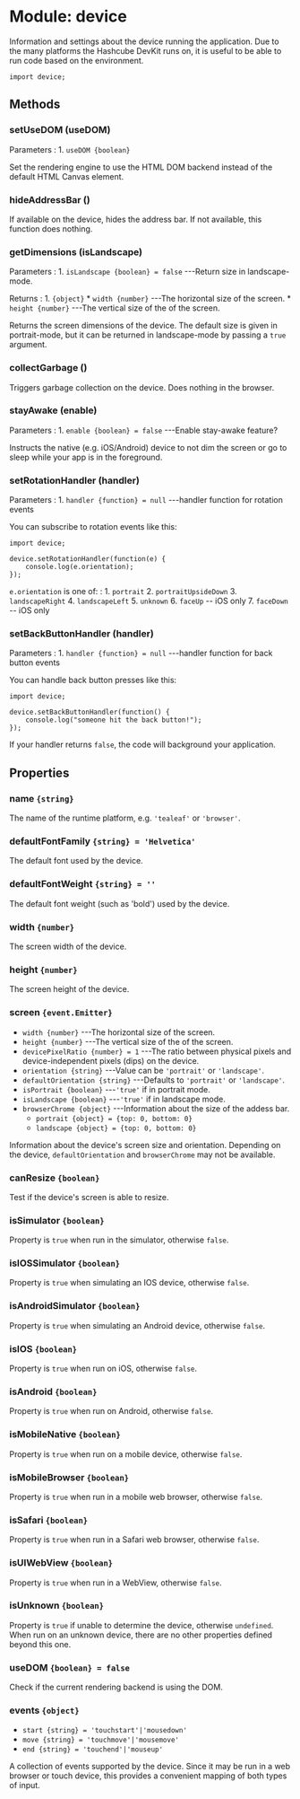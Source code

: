 # Module: device

Information and settings about the device running the
application. Due to the many platforms the Hashcube DevKit
runs on, it is useful to be able to run code based on the
environment.

~~~
import device;
~~~

## Methods

### setUseDOM (useDOM)

Parameters
:    1. `useDOM {boolean}`

Set the rendering engine to use the HTML DOM backend instead of
the default HTML Canvas element.

### hideAddressBar ()

If available on the device, hides the address bar. If not
available, this function does nothing.

### getDimensions (isLandscape)

Parameters
:    1. `isLandscape {boolean} = false` ---Return size in landscape-mode.

Returns
:    1. `{object}`
	     * `width {number}` ---The horizontal size of the screen.
		 * `height {number}` ---The vertical size of the of the screen.

Returns the screen dimensions of the device. The default
size is given in portrait-mode, but it can be returned in
landscape-mode by passing a `true` argument.

### collectGarbage ()

Triggers garbage collection on the device. Does nothing in the browser.

### stayAwake (enable)

Parameters
:    1. `enable {boolean} = false` ---Enable stay-awake feature?

Instructs the native (e.g. iOS/Android) device to not dim the screen or go to sleep while your app is in the foreground.

### setRotationHandler (handler)

Parameters
:    1. `handler {function} = null` ---handler function for rotation events

You can subscribe to rotation events like this:

~~~
import device;

device.setRotationHandler(function(e) {
    console.log(e.orientation);
});
~~~

`e.orientation` is one of:
:    1. `portrait`
     2. `portraitUpsideDown`
     3. `landscapeRight`
     4. `landscapeLeft`
     5. `unknown`
     6. `faceUp` -- iOS only
     7. `faceDown` -- iOS only

### setBackButtonHandler (handler)

Parameters
:    1. `handler {function} = null` ---handler function for back button events

You can handle back button presses like this:

~~~
import device;

device.setBackButtonHandler(function() {
    console.log("someone hit the back button!");
});
~~~

If your handler returns `false`, the code will background your application.

## Properties

### name `{string}`

The name of the runtime platform, e.g. `'tealeaf'` or `'browser'`.

### defaultFontFamily `{string} = 'Helvetica'`

The default font used by the device.

### defaultFontWeight `{string} = ''`

The default font weight (such as 'bold') used by the device.

### width `{number}`

The screen width of the device.

### height `{number}`

The screen height of the device.

### screen `{event.Emitter}`

* `width {number}` ---The horizontal size of the screen.
* `height {number}` ---The vertical size of the of the screen.
* `devicePixelRatio {number} = 1` ---The ratio between physical pixels and device-independent pixels (dips) on the device.
* `orientation {string}` ---Value can be `'portrait'` or `'landscape'`.
* `defaultOrientation {string}` ---Defaults to `'portrait'` or `'landscape'`.
* `isPortrait {boolean}` ---`'true'` if in portrait mode.
* `isLandscape {boolean}` ---`'true'` if in landscape mode.
* `browserChrome {object}` ---Information about the size of the addess bar.
	* `portrait {object} = {top: 0, bottom: 0}`
	* `landscape {object} = {top: 0, bottom: 0}`

Information about the device's screen size and
orientation. Depending on the device, `defaultOrientation`
and `browserChrome` may not be available.

### canResize `{boolean}`

Test if the device's screen is able to resize.

### isSimulator `{boolean}`

Property is `true` when run in the simulator, otherwise `false`.

### isIOSSimulator `{boolean}`

Property is `true` when simulating an IOS device, otherwise `false`.

### isAndroidSimulator `{boolean}`

Property is `true` when simulating an Android device, otherwise `false`.

### isIOS `{boolean}`

Property is `true` when run on iOS, otherwise `false`.

### isAndroid `{boolean}`

Property is `true` when run on Android, otherwise `false`.

### isMobileNative `{boolean}`

Property is `true` when run on a mobile device, otherwise `false`.

### isMobileBrowser `{boolean}`

Property is `true` when run in a mobile web browser, otherwise `false`.

### isSafari `{boolean}`

Property is `true` when run in a Safari web browser, otherwise `false`.

### isUIWebView `{boolean}`

Property is `true` when run in a WebView, otherwise `false`.

### isUnknown `{boolean}`

Property is `true` if unable to determine the device,
otherwise `undefined`. When run on an unknown device, there
are no other properties defined beyond this one.

### useDOM `{boolean} = false`

Check if the current rendering backend is using the DOM.

### events `{object}`

* `start {string} = 'touchstart'|'mousedown'`
* `move {string} = 'touchmove'|'mousemove'`
* `end {string} = 'touchend'|'mouseup'`

A collection of events supported by the device. Since it may
be run in a web browser or touch device, this provides a
convenient mapping of both types of input.

